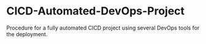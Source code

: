 # CICD-Automated-DevOps-Project
Procedure for a fully automated CICD project using several DevOps tools for the deployment.  
